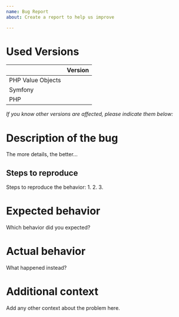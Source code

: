 ```yaml
---
name: Bug Report
about: Create a report to help us improve

---
```

# Used Versions

|    | Version
| --- | ---
| PHP Value Objects |
| Symfony |
| PHP |

*If you know other versions are affected, please indicate them below:*

# Description of the bug
The more details, the better...

## Steps to reproduce
Steps to reproduce the behavior:
1.
2.
3.

# Expected behavior
Which behavior did you expected?

# Actual behavior
What happened instead?

# Additional context
Add any other context about the problem here.
